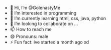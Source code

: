 - 👋 Hi, I’m @GolenastyMe
- 👀 I’m interested in programming
- 🌱 I’m currently learning html, css, java, python
- 💞️ I’m looking to collaborate on ...
- 📫 How to reach me 
- 😄 Pronouns: male
- ⚡ Fun fact: ive started a month ago xd

<!---
GolenastyMe/GolenastyMe is a ✨ special ✨ repository because its `README.md` (this file) appears on your GitHub profile.
You can click the Preview link to take a look at your changes.
--->

